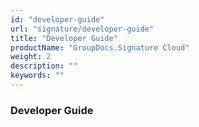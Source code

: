 ```yaml
---
id: "developer-guide"
url: "signature/developer-guide"
title: "Developer Guide"
productName: "GroupDocs.Signature Cloud"
weight: 2
description: ""
keywords: ""
---
```


### Developer Guide ###

